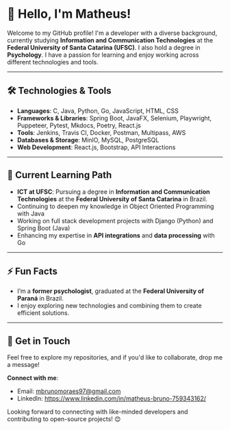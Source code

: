 # 👋 Hello, I'm Matheus!

Welcome to my GitHub profile! I'm a developer with a diverse background, currently studying **Information and Communication Technologies** at the **Federal University of Santa Catarina (UFSC)**. I also hold a degree in **Psychology**. I have a passion for learning and enjoy working across different technologies and tools.

---

## 🛠️ Technologies & Tools

- **Languages**: C, Java, Python, Go, JavaScript, HTML, CSS
- **Frameworks & Libraries**: Spring Boot, JavaFX, Selenium, Playwright, Puppeteer, Pytest, Mkdocs, Poetry, React.js
- **Tools**: Jenkins, Travis CI, Docker, Postman, Multipass, AWS
- **Databases & Storage**: MinIO, MySQL, PostgreSQL
- **Web Development**: React.js, Bootstrap, API Interactions

---

## 🌱 Current Learning Path

- **ICT at UFSC**: Pursuing a degree in **Information and Communication Technologies** at the **Federal University of Santa Catarina** in Brazil.
- Continuing to deepen my knowledge in Object Oriented Programming with Java
- Working on full stack development projects with Django (Python) and Spring Boot (Java)
- Enhancing my expertise in **API integrations** and **data processing** with Go

---

## ⚡ Fun Facts

- I’m a **former psychologist**, graduated at the **Federal University of Paraná** in Brazil.
- I enjoy exploring new technologies and combining them to create efficient solutions.

---

## 🚀 Get in Touch

Feel free to explore my repositories, and if you'd like to collaborate, drop me a message!

**Connect with me**:

- Email: mbrunomoraes97@gmail.com
- LinkedIn: https://www.linkedin.com/in/matheus-bruno-759343162/

Looking forward to connecting with like-minded developers and contributing to open-source projects! 😊
